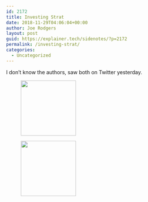```yaml
---
id: 2172
title: Investing Strat
date: 2018-11-29T04:06:04+00:00
author: Joe Rodgers
layout: post
guid: https://explainer.tech/sidenotes/?p=2172
permalink: /investing-strat/
categories:
  - Uncategorized
---
```

I don&#8217;t know the authors, saw both on Twitter yesterday.

<div id='gallery-1' class='gallery galleryid-2172 gallery-columns-3 gallery-size-thumbnail'>
  <figure class='gallery-item'> 
  
  <div class='gallery-icon portrait'>
    <a href='https://explainer.tech/sidenotes/investing-strat/img_20181128_000049/#main'><img width="150" height="150" src="https://i0.wp.com/explainer.tech/sidenotes/wp-content/uploads/2018/11/IMG_20181128_000049.jpg?resize=150%2C150&#038;ssl=1" class="attachment-thumbnail size-thumbnail" alt="" srcset="https://i0.wp.com/explainer.tech/sidenotes/wp-content/uploads/2018/11/IMG_20181128_000049.jpg?resize=150%2C150&ssl=1 150w, https://i0.wp.com/explainer.tech/sidenotes/wp-content/uploads/2018/11/IMG_20181128_000049.jpg?zoom=2&resize=150%2C150&ssl=1 300w, https://i0.wp.com/explainer.tech/sidenotes/wp-content/uploads/2018/11/IMG_20181128_000049.jpg?zoom=3&resize=150%2C150&ssl=1 450w" sizes="(max-width: 150px) 100vw, 150px" data-recalc-dims="1" /></a>
  </div></figure><figure class='gallery-item'> 
  
  <div class='gallery-icon landscape'>
    <a href='https://explainer.tech/sidenotes/investing-strat/img_20181127_235848/#main'><img width="150" height="150" src="https://i2.wp.com/explainer.tech/sidenotes/wp-content/uploads/2018/11/IMG_20181127_235848.jpg?resize=150%2C150&#038;ssl=1" class="attachment-thumbnail size-thumbnail" alt="" srcset="https://i2.wp.com/explainer.tech/sidenotes/wp-content/uploads/2018/11/IMG_20181127_235848.jpg?resize=150%2C150&ssl=1 150w, https://i2.wp.com/explainer.tech/sidenotes/wp-content/uploads/2018/11/IMG_20181127_235848.jpg?zoom=2&resize=150%2C150&ssl=1 300w, https://i2.wp.com/explainer.tech/sidenotes/wp-content/uploads/2018/11/IMG_20181127_235848.jpg?zoom=3&resize=150%2C150&ssl=1 450w" sizes="(max-width: 150px) 100vw, 150px" data-recalc-dims="1" /></a>
  </div></figure>
</div>
